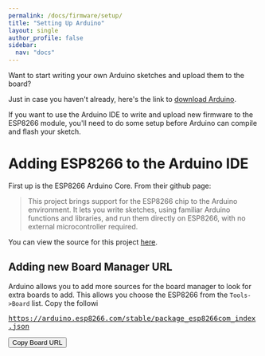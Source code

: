 ```yaml
---
permalink: /docs/firmware/setup/
title: "Setting Up Arduino"
layout: single
author_profile: false
sidebar:
  nav: "docs"
---
```

Want to start writing your own Arduino sketches and upload them to the board?

Just in case you haven't already, here's the link to [download Arduino](https://www.arduino.cc/en/software).

If you want to use the Arduino IDE to write and upload new firmware to the ESP8266 module, you'll need to do some setup before Arduino can compile and flash your sketch.

# Adding ESP8266 to the Arduino IDE

First up is the ESP8266 Arduino Core. From their github page:

>This project brings support for the ESP8266 chip to the Arduino environment. It lets you write sketches, using familiar Arduino functions and libraries, and run them directly on ESP8266, with no external microcontroller required.

You can view the source for this project [here](https://github.com/esp8266/Arduino).

## Adding new Board Manager URL



Arduino allows you to add more sources for the board manager to look for extra boards to add. This allows you choose the ESP8266 from the `Tools->Board` list. Copy the followi

<kbd id="BoardURL" style="overflow-wrap: break-word;"> https://arduino.esp8266.com/stable/package_esp8266com_index.json </kbd>


<button onclick="boardurlcopy()" class="btn--info">Copy Board URL</button>


<script>
function boardurlcopy() {
  var copyText = document.getElementById("BoardURL");
  copyText.select();
  copyText.setSelectionRange(0, 99999)
  document.execCommand("copy");
  alert("Copied Board URL");
}
</script>
